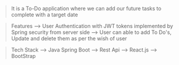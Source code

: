 > It is a To-Do application where we can add our future tasks to complete with a target date

> Features
  --> User Authentication with JWT tokens implemented by Spring security from server side
  --> User can able to add To Do's, Update and delete them as per the wish of user

> Tech Stack
  --> Java Spring Boot
  --> Rest Api
  --> React.js
  --> BootStrap
